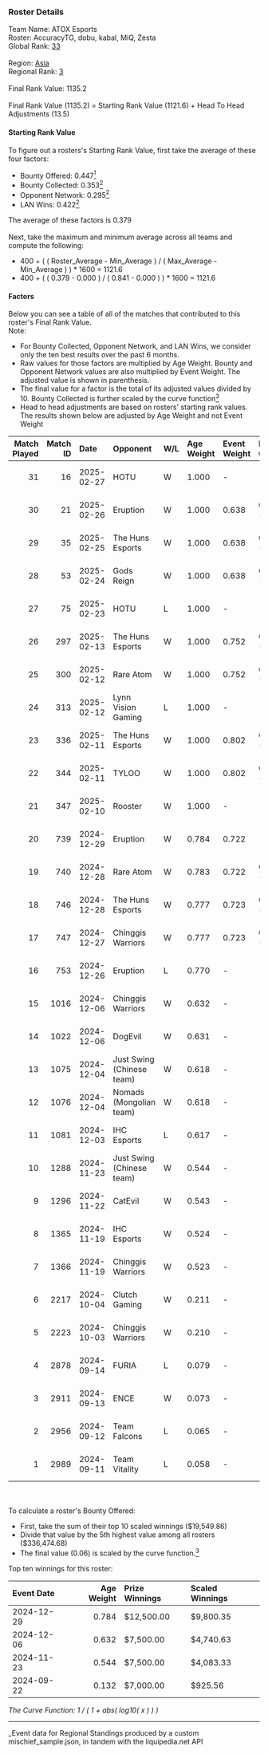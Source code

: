 ### Roster Details<br />
Team Name: ATOX Esports<br />
Roster: AccuracyTG, dobu, kabal, MiQ, Zesta<br />
Global Rank: [33](../../standings_global_2025_03_01.md)<br />
<br />
Region: [Asia]( ../../standings_asia_2025_03_01.md)<br />
Regional Rank: [3]( ../../standings_asia_2025_03_01.md)<br />
<br />
Final Rank Value:  1135.2<br />
<br />
Final Rank Value (1135.2) = Starting Rank Value (1121.6) + Head To Head Adjustments (13.5)<br />

#### Starting Rank Value<br />
To figure out a rosters's Starting Rank Value, first take the average of these four factors:<br />
- Bounty Offered: 0.447[<sup>1</sup>](#table2)
- Bounty Collected: 0.353[<sup>2</sup>](#table1)
- Opponent Network: 0.295[<sup>2</sup>](#table1)
- LAN Wins: 0.422[<sup>2</sup>](#table1)

The average of these factors is 0.379<br />
<br />
Next, take the maximum and minimum average across all teams and compute the following:<br />
- 400 + ( ( Roster_Average - Min_Average ) / ( Max_Average - Min_Average ) ) * 1600 = 1121.6
- 400 + ( ( 0.379 - 0.000 ) / ( 0.841 - 0.000 ) ) * 1600 = 1121.6


#### Factors<br />
Below you can see a table of all of the matches that contributed to this roster's Final Rank Value.<br />
Note:<br />

- For Bounty Collected, Opponent Network, and LAN Wins, we consider only the ten best results over the past 6 months.
- Raw values for those factors are multiplied by Age Weight. Bounty and Opponent Network values are also multiplied by Event Weight. The adjusted value is shown in parenthesis.
- The final value for a factor is the total of its adjusted values divided by 10. Bounty Collected is further scaled by the curve function[<sup>3</sup>](#curveFunction)
- Head to head adjustments are based on rosters' starting rank values. The results shown below are adjusted by Age Weight and not Event Weight
<span id="table1"></span><br />


| Match Played | Match ID | Date       | Opponent                  | W/L | Age Weight | Event Weight | Bounty Collected | Opponent Network | LAN Wins  | H2H Adj. | Roster                               |
| -: | -: | :- | :- | :- | :- | :- | :- | :- | :- | -: | :- |
|           31 |       16 | 2025-02-27 | HOTU                      | W   | 1.000      | -            | -                | -                | 0 (0.000) |     2.87 | AccuracyTG, dobu, kabal, MiQ, Zesta  |
|           30 |       21 | 2025-02-26 | Eruption                  | W   | 1.000      | 0.638        | 0.014 (0.009)    | 0.379 (0.242)    | 0 (0.000) |     7.24 | AccuracyTG, dobu, kabal, MiQ, Zesta  |
|           29 |       35 | 2025-02-25 | The Huns Esports          | W   | 1.000      | 0.638        | 0.025 (0.016)    | 0.516 (0.329)    | 0 (0.000) |     9.52 | AccuracyTG, dobu, kabal, MiQ, Zesta  |
|           28 |       53 | 2025-02-24 | Gods Reign                | W   | 1.000      | 0.638        | 0.014 (0.009)    | 0.360 (0.230)    | -         |     6.40 | AccuracyTG, dobu, kabal, MiQ, Zesta  |
|           27 |       75 | 2025-02-23 | HOTU                      | L   | 1.000      | -            | -                | -                | -         |   -28.67 | AccuracyTG, dobu, kabal, MiQ, Zesta  |
|           26 |      297 | 2025-02-13 | The Huns Esports          | W   | 1.000      | 0.752        | 0.025 (0.019)    | 0.516 (0.388)    | -         |     9.73 | AccuracyTG, dobu, kabal, MiQ, Zesta  |
|           25 |      300 | 2025-02-12 | Rare Atom                 | W   | 1.000      | 0.752        | 0.028 (0.021)    | 0.405 (0.305)    | -         |     7.72 | AccuracyTG, dobu, kabal, MiQ, Zesta  |
|           24 |      313 | 2025-02-12 | Lynn Vision Gaming        | L   | 1.000      | -            | -                | -                | -         |   -22.55 | AccuracyTG, dobu, kabal, MiQ, Zesta  |
|           23 |      336 | 2025-02-11 | The Huns Esports          | W   | 1.000      | 0.802        | 0.025 (0.020)    | 0.516 (0.414)    | -         |     9.62 | AccuracyTG, dobu, kabal, MiQ, Zesta  |
|           22 |      344 | 2025-02-11 | TYLOO                     | W   | 1.000      | 0.802        | 0.018 (0.015)    | -                | -         |     6.08 | AccuracyTG, dobu, kabal, MiQ, Zesta  |
|           21 |      347 | 2025-02-10 | Rooster                   | W   | 1.000      | -            | -                | -                | -         |     2.27 | AccuracyTG, dobu, kabal, MiQ, Zesta  |
|           20 |      739 | 2024-12-29 | Eruption                  | W   | 0.784      | 0.722        | -                | 0.379 (0.214)    | 1 (0.784) |     6.40 | AccuracyTG, dobu, kabal, MiQ, Zesta  |
|           19 |      740 | 2024-12-28 | Rare Atom                 | W   | 0.783      | 0.722        | 0.028 (0.016)    | 0.405 (0.229)    | 1 (0.783) |     5.68 | AccuracyTG, dobu, kabal, MiQ, Zesta  |
|           18 |      746 | 2024-12-28 | The Huns Esports          | W   | 0.777      | 0.723        | 0.025 (0.014)    | 0.516 (0.290)    | 1 (0.777) |     8.07 | AccuracyTG, dobu, kabal, MiQ, Zesta  |
|           17 |      747 | 2024-12-27 | Chinggis Warriors         | W   | 0.777      | 0.723        | 0.016 (0.009)    | 0.555 (0.312)    | 1 (0.777) |     4.55 | AccuracyTG, dobu, kabal, MiQ, Zesta  |
|           16 |      753 | 2024-12-26 | Eruption                  | L   | 0.770      | -            | -                | -                | -         |   -18.26 | AccuracyTG, dobu, kabal, MiQ, Zesta  |
|           15 |     1016 | 2024-12-06 | Chinggis Warriors         | W   | 0.632      | -            | -                | -                | -         |     3.66 | AccuracyTG, dobu, kabal, MiQ, Zesta  |
|           14 |     1022 | 2024-12-06 | DogEvil                   | W   | 0.631      | -            | -                | -                | -         |     0.94 | AccuracyTG, dobu, kabal, MiQ, Zesta  |
|           13 |     1075 | 2024-12-04 | Just Swing (Chinese team) | W   | 0.618      | -            | -                | -                | -         |     1.78 | AccuracyTG, dobu, kabal, MiQ, Zesta  |
|           12 |     1076 | 2024-12-04 | Nomads (Mongolian team)   | W   | 0.618      | -            | -                | -                | -         |     0.68 | AccuracyTG, dobu, kabal, MiQ, Zesta  |
|           11 |     1081 | 2024-12-03 | IHC Esports               | L   | 0.617      | -            | -                | -                | -         |   -17.65 | AccuracyTG, dobu, kabal, MiQ, Zesta  |
|           10 |     1288 | 2024-11-23 | Just Swing (Chinese team) | W   | 0.544      | -            | -                | -                | -         |     1.49 | AccuracyTG, dobu, kabal, MiQ, Zesta  |
|            9 |     1296 | 2024-11-22 | CatEvil                   | W   | 0.543      | -            | -                | -                | -         |     0.64 | AccuracyTG, dobu, kabal, MiQ, Zesta  |
|            8 |     1365 | 2024-11-19 | IHC Esports               | W   | 0.524      | -            | -                | -                | -         |     1.42 | AccuracyTG, dobu, kabal, MiQ, Zesta  |
|            7 |     1366 | 2024-11-19 | Chinggis Warriors         | W   | 0.523      | -            | -                | -                | -         |     3.31 | AccuracyTG, dobu, kabal, MiQ, Zesta  |
|            6 |     2217 | 2024-10-04 | Clutch Gaming             | W   | 0.211      | -            | -                | -                | 1 (0.211) |     0.23 | cool4st, dobu, kabal, MiQ, yAmi      |
|            5 |     2223 | 2024-10-03 | Chinggis Warriors         | W   | 0.210      | -            | -                | -                | 1 (0.210) |     1.44 | cool4st, dobu, kabal, MiQ, yAmi      |
|            4 |     2878 | 2024-09-14 | FURIA                     | L   | 0.079      | -            | -                | -                | -         |    -0.34 | ANNIHILATION, dobu, kabal, MiQ, yAmi |
|            3 |     2911 | 2024-09-13 | ENCE                      | W   | 0.073      | -            | -                | -                | 1 (0.073) |     1.07 | ANNIHILATION, dobu, kabal, MiQ, yAmi |
|            2 |     2956 | 2024-09-12 | Team Falcons              | L   | 0.065      | -            | -                | -                | -         |    -1.80 | ANNIHILATION, dobu, kabal, MiQ, yAmi |
|            1 |     2989 | 2024-09-11 | Team Vitality             | L   | 0.058      | -            | -                | -                | -         |    -0.02 | ANNIHILATION, dobu, kabal, MiQ, yAmi |

<br />
<span id="table2"></span><br />
To calculate a roster's Bounty Offered:<br />

- First, take the sum of their top 10 scaled winnings ($19,549.86)
- Divide that value by the 5th highest value among all rosters ($336,474.68)
- The final value (0.06) is scaled by the curve function.[<sup>3</sup>](#curveFunction)

Top ten winnings for this roster:<br />

| Event Date | Age Weight | Prize Winnings | Scaled Winnings |
| :- | -: | :- | :- |
| 2024-12-29 |      0.784 | $12,500.00     | $9,800.35       |
| 2024-12-06 |      0.632 | $7,500.00      | $4,740.63       |
| 2024-11-23 |      0.544 | $7,500.00      | $4,083.33       |
| 2024-09-22 |      0.132 | $7,000.00      | $925.56         |


<span id="curveFunction"></span>_The Curve Function: 1 / ( 1 + abs( log10( x ) ) )_<br />

---
_Event data for Regional Standings produced by a custom mischief_sample.json, in tandem with the liquipedia.net API<br />

